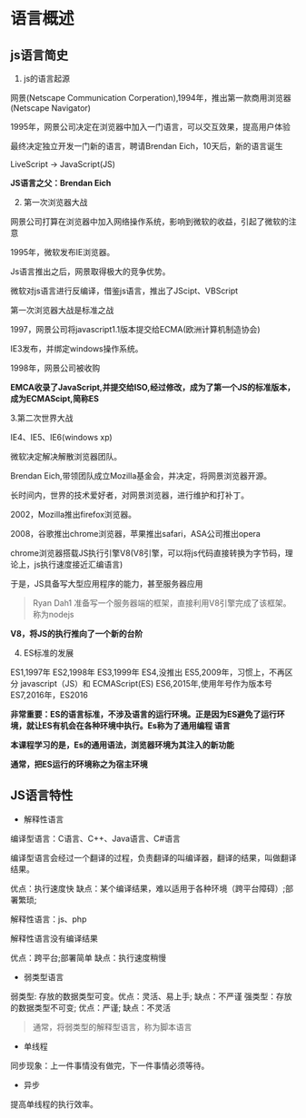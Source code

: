 # 语言概述

## js语言简史

1. js的语言起源
   
网景(Netscape Communication Corperation),1994年，推出第一款商用浏览器(Netscape Navigator)

1995年，网景公司决定在浏览器中加入一门语言，可以交互效果，提高用户体验

最终决定独立开发一门新的语言，聘请Brendan Eich，10天后，新的语言诞生

LiveScript -> JavaScript(JS)

**JS语言之父：Brendan Eich**

2. 第一次浏览器大战

网景公司打算在浏览器中加入网络操作系统，影响到微软的收益，引起了微软的注意

1995年，微软发布IE浏览器。

Js语言推出之后，网景取得极大的竞争优势。

微软对js语言进行反编译，借鉴js语言，推出了JScipt、VBScript

第一次浏览器大战是标准之战

1997，网景公司将javascript1.1版本提交给ECMA(欧洲计算机制造协会)

IE3发布，并绑定windows操作系统。

1998年，网景公司被收购

**EMCA收录了JavaScript,并提交给ISO,经过修改，成为了第一个JS的标准版本，成为ECMAScipt,简称ES**

3.第二次世界大战

IE4、IE5、IE6(windows xp)

微软决定解决解散浏览器团队。

Brendan Eich,带领团队成立Mozilla基金会，并决定，将网景浏览器开源。

长时间内，世界的技术爱好者，对网景浏览器，进行维护和打补丁。

2002，Mozilla推出firefox浏览器。

2008，谷歌推出chrome浏览器，苹果推出safari，ASA公司推出opera

chrome浏览器搭载JS执行引擎V8(V8引擎，可以将js代码直接转换为字节码，理论上，js执行速度接近汇编语言)

于是，JS具备写大型应用程序的能力，甚至服务器应用

> Ryan Dah1 准备写一个服务器端的框架，直接利用V8引擎完成了该框架。称为nodejs

**V8，将JS的执行推向了一个新的台阶**

4. ES标准的发展

ES1,1997年
ES2,1998年
ES3,1999年
ES4,没推出
ES5,2009年，习惯上，不再区分 javascript（JS）和 ECMAScript(ES)
ES6,2015年,使用年号作为版本号
ES7,2016年，ES2016

**非常重要：ES的语言标准，不涉及语言的运行环境。正是因为ES避免了运行环境，就让ES有机会在各种环境中执行。Es称为了通用编程 语言**

**本课程学习的是，Es的通用语法，浏览器环境为其注入的新功能**

**通常，把ES运行的环境称之为宿主环境**



## JS语言特性

- 解释性语言

编译型语言：C语言、C++、Java语言、C#语言

编译型语言会经过一个翻译的过程，负责翻译的叫编译器，翻译的结果，叫做翻译结果。

优点：执行速度快
缺点：某个编译结果，难以适用于各种环境（跨平台障碍）;部署繁琐;

解释性语言：js、php

解释性语言没有编译结果

优点：跨平台;部署简单
缺点：执行速度稍慢

- 弱类型语言

弱类型: 存放的数据类型可变。优点：灵活、易上手; 缺点：不严谨
强类型：存放的数据类型不可变; 优点：严谨; 缺点：不灵活

> 通常，将弱类型的解释型语言，称为脚本语言

- 单线程

同步现象：上一件事情没有做完，下一件事情必须等待。

- 异步

提高单线程的执行效率。